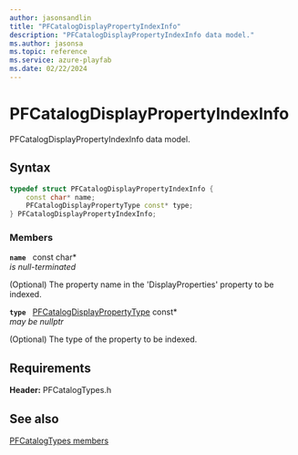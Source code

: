 ```yaml
---
author: jasonsandlin
title: "PFCatalogDisplayPropertyIndexInfo"
description: "PFCatalogDisplayPropertyIndexInfo data model."
ms.author: jasonsa
ms.topic: reference
ms.service: azure-playfab
ms.date: 02/22/2024
---
```


# PFCatalogDisplayPropertyIndexInfo  

PFCatalogDisplayPropertyIndexInfo data model.  

## Syntax  
  
```cpp
typedef struct PFCatalogDisplayPropertyIndexInfo {  
    const char* name;  
    PFCatalogDisplayPropertyType const* type;  
} PFCatalogDisplayPropertyIndexInfo;  
```
  
### Members  
  
**`name`** &nbsp; const char*  
*is null-terminated*  
  
(Optional) The property name in the 'DisplayProperties' property to be indexed.
  
**`type`** &nbsp; [PFCatalogDisplayPropertyType](../enums/pfcatalogdisplaypropertytype.md) const*  
*may be nullptr*  
  
(Optional) The type of the property to be indexed.
  
  
## Requirements  
  
**Header:** PFCatalogTypes.h
  
## See also  
[PFCatalogTypes members](../pfcatalogtypes_members.md)  

  
  
